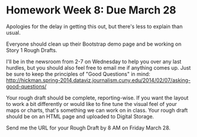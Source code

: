 # Homework Week 8: Due March 28

Apologies for the delay in getting this out, but there's less to explain than usual. 

Everyone should clean up their Bootstrap demo page and be working on Story 1 Rough Drafts. 

I'll be in the newsroom from 2-7 on Wednesday to help you over any last hurdles, but you should also feel free to email me if anything comes up. Just be sure to keep the principles of "Good Questions" in mind: http://hickman.spring-2014.dataviz.journalism.cuny.edu/2014/02/07/asking-good-questions/

Your rough draft should be complete, reporting-wise. If you want the layout to work a bit differently or would like to fine tune the visual feel of your maps or charts, that's something we can work on in class. Your rough draft should be on an HTML page and uploaded to Digital Storage. 

Send me the URL for your Rough Draft by 8 AM on Friday March 28. 
